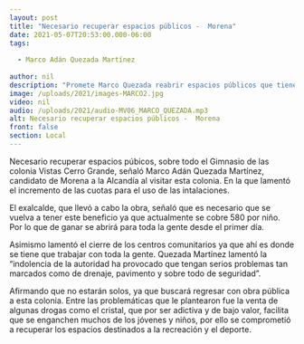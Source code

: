 ```yaml
---
layout: post
title: "Necesario recuperar espacios públicos -  Morena"
date: 2021-05-07T20:53:00.000-06:00
tags:
  
  - Marco Adán Quezada Martínez
  
author: nil
description: "Promete Marco Quezada reabrir espacios públicos que tienen costos onerosos."
image: /uploads/2021/images-MARCO2.jpg
video: nil
audio: /uploads/2021/audio-MV06_MARCO_QUEZADA.mp3
alt: Necesario recuperar espacios públicos -  Morena
front: false
section: Local
---
```


Necesario recuperar espacios púbicos, sobre todo el Gimnasio de las colonia Vistas Cerro Grande, señaló Marco Adán Quezada Martínez, candidato de Morena a la Alcandía al visitar esta colonia. En la que lamentó el incremento de las cuotas para el uso de las intalaciones.

El exalcalde, que llevó a cabo la obra, señaló que es necesario que se vuelva a tener este beneficio ya que actualmente se cobre 580 por niño. Por lo que de ganar se abrirá para toda la gente desde el primer día.

Asimismo lamentó el cierre de los centros comunitarios ya que ahí es donde se tiene que trabajar con toda la gente. Quezada Martínez lamentó la “indolencia de la autoridad ha provocado que tengan serios problemas tan marcados como de drenaje, pavimento y sobre todo de seguridad”.

Afirmando que no estarán solos, ya que buscará regresar con obra pública a esta colonia. Entre las problemáticas que le plantearon fue la venta de algunas drogas como el cristal, que por ser adictiva y de bajo valor, facilita que se enganchen muchos de los jóvenes y niños, por ello se comprometió a recuperar los espacios destinados a la recreación y el deporte.
